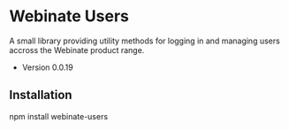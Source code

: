 Webinate Users
===============

A small library providing utility methods for logging in and managing users accross the Webinate product range.

* Version 0.0.19

## Installation

  npm install webinate-users